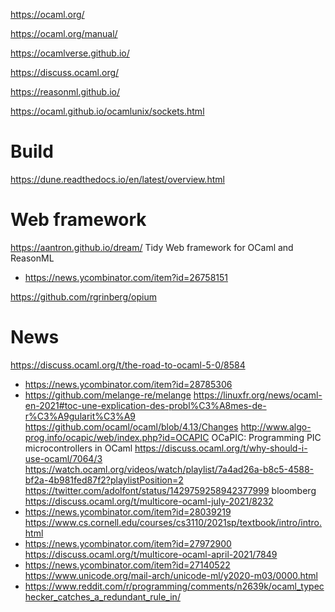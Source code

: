 https://ocaml.org/

https://ocaml.org/manual/

https://ocamlverse.github.io/

https://discuss.ocaml.org/

https://reasonml.github.io/

https://ocaml.github.io/ocamlunix/sockets.html

# Build
https://dune.readthedocs.io/en/latest/overview.html

# Web framework
https://aantron.github.io/dream/ Tidy Web framework for OCaml and ReasonML
* https://news.ycombinator.com/item?id=26758151

https://github.com/rgrinberg/opium

# News
https://discuss.ocaml.org/t/the-road-to-ocaml-5-0/8584
* https://news.ycombinator.com/item?id=28785306
* https://github.com/melange-re/melange
https://linuxfr.org/news/ocaml-en-2021#toc-une-explication-des-probl%C3%A8mes-de-r%C3%A9gularit%C3%A9
https://github.com/ocaml/ocaml/blob/4.13/Changes
http://www.algo-prog.info/ocapic/web/index.php?id=OCAPIC OCaPIC: Programming PIC microcontrollers in OCaml
https://discuss.ocaml.org/t/why-should-i-use-ocaml/7064/3
https://watch.ocaml.org/videos/watch/playlist/7a4ad26a-b8c5-4588-bf2a-4b981fed87f2?playlistPosition=2
https://twitter.com/adolfont/status/1429759258942377999 bloomberg
https://discuss.ocaml.org/t/multicore-ocaml-july-2021/8232
* https://news.ycombinator.com/item?id=28039219
https://www.cs.cornell.edu/courses/cs3110/2021sp/textbook/intro/intro.html
* https://news.ycombinator.com/item?id=27972900
https://discuss.ocaml.org/t/multicore-ocaml-april-2021/7849
* https://news.ycombinator.com/item?id=27140522
https://www.unicode.org/mail-arch/unicode-ml/y2020-m03/0000.html
* https://www.reddit.com/r/programming/comments/n2639k/ocaml_typechecker_catches_a_redundant_rule_in/

